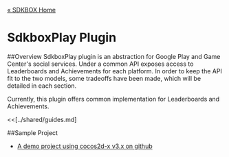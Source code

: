 [&#171; SDKBOX Home](http://sdkbox.com)

<h1>SdkboxPlay Plugin</h1>

##Overview
SdkboxPlay plugin is an abstraction for Google Play and Game Center's social services. Under a common API exposes access to Leaderboards and Achievements for each platform.
In order to keep the API fit to the two models, some tradeoffs have been made, which will be detailed in each section.

Currently, this plugin offers common implementation for Leaderboards and Achievements.

<<[../shared/guides.md]

##Sample Project

* [A demo project using cocos2d-x v3.x on github](https://github.com/sdkbox/sdkbox-sample-sdkboxplay)
